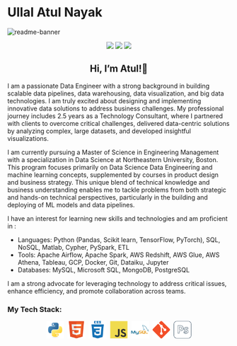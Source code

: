 # Ullal Atul Nayak

![readme-banner](https://user-images.githubusercontent.com/125909401/225775247-108394f3-4e22-4cad-a713-687754460d15.jpg)


<div align="center">
<a href="https://www.linkedin.com/in/ullal-atul-nayak/"><img src="https://img.shields.io/badge/LinkedIn-d3f6e9?style=for-the-badge&labelColor=555555&logo=linkedin&logoColor=white" /></a>
<a href="https://nayakatul.github.io/Mywebpage/"><img src="https://img.shields.io/badge/website-d3f6e9?style=for-the-badge&labelColor=555555&logo=About.me&logoColor=white" /></a>
<a href="mailto:nayakatul1k999@gmail.com"><img src="https://img.shields.io/badge/Gmail-d3f6e9?style=for-the-badge&labelColor=555555&logo=gmail&logoColor=white" /></a>
<h2>Hi, I’m Atul!👋</h2>
</div>

I am a passionate Data Engineer with a strong background in building scalable data pipelines, data warehousing, data visualization, and big data technologies. I am truly excited about designing and implementing innovative data solutions to address business challenges. My professional journey includes 2.5 years as a Technology Consultant, where I partnered with clients to overcome critical challenges, delivered data-centric solutions by analyzing complex, large datasets, and developed insightful visualizations.

I am currently pursuing a Master of Science in Engineering Management with a specialization in Data Science at Northeastern University, Boston. This program focuses primarily on Data Science Data Engineering and machine learning concepts, supplemented by courses in product design and business strategy. This unique blend of technical knowledge and business understanding enables me to tackle problems from both strategic and hands-on technical perspectives, particularly in the building and deploying of ML models and data pipelines.

I have an interest for learning new skills and technologies and am proficient in :

-  Languages: Python (Pandas, Scikit learn, TensorFlow, PyTorch), SQL, NoSQL, Matlab, Cypher, PySpark, ETL
-  Tools: Apache Airflow, Apache Spark, AWS Redshift, AWS Glue, AWS Athena, Tableau, GCP,  Docker, Git, Dataiku, Jupyter
-  Databases: MySQL, Microsoft SQL, MongoDB, PostgreSQL


I am a strong advocate for leveraging technology to address critical issues, enhance efficiency, and promote collaboration across teams.


### My Tech Stack:
<div align="center">
  <img src="https://github.com/devicons/devicon/blob/master/icons/python/python-original.svg" alt="Python" width="40" height="40"/>&nbsp;
<!--   <img src="https://cdn.jsdelivr.net/gh/devicons/devicon/icons/pandas/pandas-original.svg" alt="Pandas" width="40" height="40"/>&nbsp;
  <img src="https://raw.githubusercontent.com/simple-icons/simple-icons/develop/icons/tableau.svg" alt="Tableau" width="40" height="40"/>&nbsp; -->
  <img src="https://github.com/devicons/devicon/blob/master/icons/html5/html5-original.svg" alt="HTML" width="40" height="40"/>&nbsp;
  <img src="https://github.com/devicons/devicon/blob/master/icons/css3/css3-plain-wordmark.svg" alt="CSS" width="40" height="40"/>&nbsp;
  <img src="https://github.com/devicons/devicon/blob/master/icons/javascript/javascript-original.svg" alt="JavaScript" width="40" height="40"/>&nbsp;
  <img src="https://github.com/devicons/devicon/blob/master/icons/mysql/mysql-original-wordmark.svg" alt="MySQL" width="40" height="40"/>&nbsp;
  <img src="https://github.com/devicons/devicon/blob/master/icons/git/git-plain.svg" alt="Git" width="40" height="40"/>&nbsp;
  <img src="https://github.com/devicons/devicon/blob/master/icons/photoshop/photoshop-line.svg" alt="Adobe Photoshop" width="40" height="40"/>
</div>
